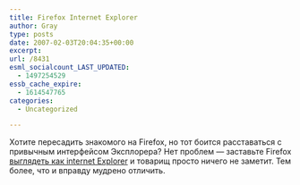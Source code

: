 ```yaml
---
title: Firefox Internet Explorer
author: Gray
type: posts
date: 2007-02-03T20:04:35+00:00
excerpt:
url: /8431
esml_socialcount_LAST_UPDATED:
  - 1497254529
essb_cache_expire:
  - 1614547765
categories:
  - Uncategorized

---
```








Хотите пересадить знакомого на Firefox, но тот боится расставаться с привычным интерфейсом Эксплорера? Нет проблем &#8212; заставьте Firefox <a href="http://johnhaller.com/jh/mozilla/firefox%5Finternet%5Fexplorer/" target="_blank">выглядеть как internet Explorer</a> и товарищ просто ничего не заметит. Тем более, что и вправду мудрено отличить.
